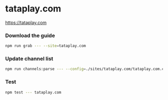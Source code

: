 # tataplay.com

https://tataplay.com

### Download the guide

```sh
npm run grab --- --site=tataplay.com
```

### Update channel list

```sh
npm run channels:parse --- --config=./sites/tataplay.com/tataplay.com.config.js --output=./sites/tataplay.com/tataplay.com.channels.xml
```

### Test

```sh
npm test --- tataplay.com
```
